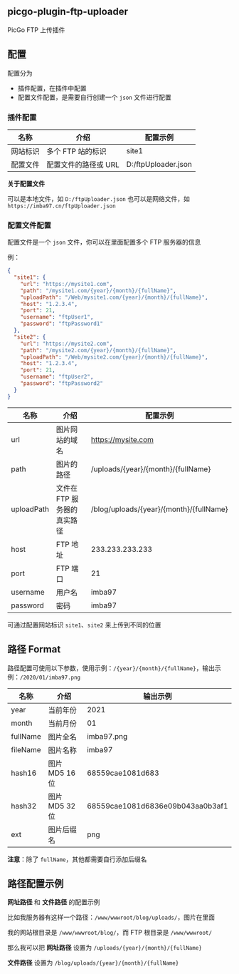 ## picgo-plugin-ftp-uploader

PicGo FTP 上传插件

## 配置

配置分为

- 插件配置，在插件中配置
- 配置文件配置，是需要自行创建一个 `json` 文件进行配置

### 插件配置

| 名称     | 介绍                 | 配置示例            |
| -------- | -------------------- | ------------------- |
| 网站标识 | 多个 FTP 站的标识    | site1               |
| 配置文件 | 配置文件的路径或 URL | D:/ftpUploader.json |

**关于配置文件**

可以是本地文件，如 `D:/ftpUploader.json`
也可以是网络文件，如 `https://imba97.cn/ftpUploader.json`

### 配置文件配置

配置文件是一个 `json` 文件，你可以在里面配置多个 FTP 服务器的信息

例：

```json
{
  "site1": {
    "url": "https://mysite1.com",
    "path": "/mysite1.com/{year}/{month}/{fullName}",
    "uploadPath": "/Web/mysite1.com/{year}/{month}/{fullName}",
    "host": "1.2.3.4",
    "port": 21,
    "username": "ftpUser1",
    "password": "ftpPassword1"
  },
  "site2": {
    "url": "https://mysite2.com",
    "path": "/mysite2.com/{year}/{month}/{fullName}",
    "uploadPath": "/Web/mysite2.com/{year}/{month}/{fullName}",
    "host": "1.2.3.4",
    "port": 21,
    "username": "ftpUser2",
    "password": "ftpPassword2"
  }
}
```

| 名称       | 介绍                        | 配置示例                                |
| ---------- | --------------------------- | --------------------------------------- |
| url        | 图片网站的域名              | https://mysite.com                      |
| path       | 图片的路径                  | /uploads/{year}/{month}/{fullName}      |
| uploadPath | 文件在 FTP 服务器的真实路径 | /blog/uploads/{year}/{month}/{fullName} |
| host       | FTP 地址                    | 233.233.233.233                         |
| port       | FTP 端口                    | 21                                      |
| username   | 用户名                      | imba97                                  |
| password   | 密码                        | imba97                                  |

可通过配置网站标识 `site1`、`site2` 来上传到不同的位置

## 路径 Format

路径配置可使用以下参数，使用示例：`/{year}/{month}/{fullName}`，输出示例：`/2020/01/imba97.png`

| 名称     | 介绍           | 输出示例                         |
| -------- | -------------- | -------------------------------- |
| year     | 当前年份       | 2021                             |
| month    | 当前月份       | 01                               |
| fullName | 图片全名       | imba97.png                       |
| fileName | 图片名称       | imba97                           |
| hash16   | 图片 MD5 16 位 | 68559cae1081d683                 |
| hash32   | 图片 MD5 32 位 | 68559cae1081d6836e09b043aa0b3af1 |
| ext      | 图片后缀名     | png                              |

**注意**：除了 `fullName`，其他都需要自行添加后缀名

## 路径配置示例

**网址路径** 和 **文件路径** 的配置示例

比如我服务器有这样一个路径：`/www/wwwroot/blog/uploads/`，图片在里面

我的网站根目录是 `/www/wwwroot/blog/`，而 FTP 根目录是 `/www/wwwroot/`

那么我可以把 **网址路径** 设置为 `/uploads/{year}/{month}/{fullName}`

**文件路径** 设置为 `/blog/uploads/{year}/{month}/{fullName}`
